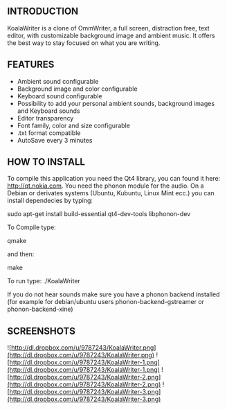## **INTRODUCTION** ##

KoalaWriter is a clone of OmmWriter, a full screen, distraction free, text editor, with customizable background image and ambient music. It offers the best way to stay focused on what you are writing.

## **FEATURES** ##

  * Ambient sound configurable
  * Background image and color configurable
  * Keyboard sound configurable
  * Possibility to add your personal ambient sounds, background images and Keyboard sounds
  * Editor transparency
  * Font family, color and size configurable
  * .txt format compatible
  * AutoSave every 3 minutes

## **HOW TO INSTALL** ##
To compile this application you need the Qt4 library, you can found it here: http://qt.nokia.com. You need the phonon module for the audio.
On a Debian or derivates systems (Ubuntu, Kubuntu, Linux Mint ecc.) you can install dependecies by typing:

sudo apt-get install build-essential qt4-dev-tools libphonon-dev

To Compile type:

qmake

and then:

make

To run type:
./KoalaWriter

If you do not hear sounds make sure you have a phonon backend installed (for example for debian/ubuntu users phonon-backend-gstreamer or phonon-backend-xine)

## **SCREENSHOTS** ##
![http://dl.dropbox.com/u/9787243/KoalaWriter.png](http://dl.dropbox.com/u/9787243/KoalaWriter.png) ![http://dl.dropbox.com/u/9787243/KoalaWriter-1.png](http://dl.dropbox.com/u/9787243/KoalaWriter-1.png) ![http://dl.dropbox.com/u/9787243/KoalaWriter-2.png](http://dl.dropbox.com/u/9787243/KoalaWriter-2.png) ![http://dl.dropbox.com/u/9787243/KoalaWriter-3.png](http://dl.dropbox.com/u/9787243/KoalaWriter-3.png)
